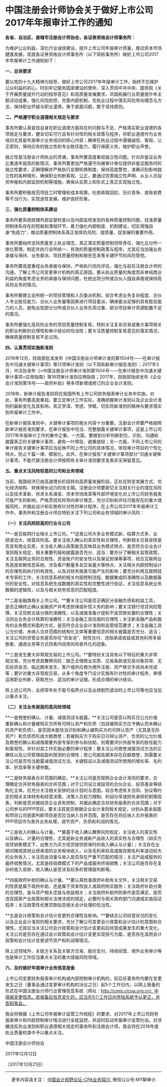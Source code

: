﻿中国注册会计师协会关于做好上市公司2017年年报审计工作的通知
===============================

**各省、自治区、直辖市注册会计师协会，各证券资格会计师事务所：**

为维护公众利益，深化行业诚信建设，提升上市公司年报审计质量，推动资本市场健康发展，现就各证券资格会计师事务所（以下简称事务所）做好上市公司2017年年报审计工作通知如下：

**一、总体要求**

要以党的十九大精神为指导，做好上市公司2017年年报审计工作，始终不忘维护公众利益的初心，时刻牢记服务国家建设的使命，深入贯彻中共中央、国务院《关于开展质量提升行动的指导意见》和高质量发展要求，巩固拓展行业质量提升年主题活动成果，强化风险防控，完善内部机制，在执业过程中落实风险导向理念与方法，保持职业怀疑与职业谨慎，勇于直面问题，敢于坚持原则。

**二、严格遵守职业道德相关规定与要求**

事务所要认真查找自身在职业道德方面存在的问题与不足，严格落实职业道德的各项规定与要求，健全切实可行且有针对性的相关政策与程序，将职业道德作为业务培训尤其是年报审计业务培训的核心内容；确保在执业过程中遵循诚信、客观、公正原则，保持应有的独立性和专业胜任能力，履行保密义务，维护职业声誉。

独立性是注册会计师执业的灵魂，事务所要高度重视独立性问题。针对非鉴证业务比重逐年提高的新情况，事务所要更加严格遵守向被审计单位提供非鉴证服务时的独立性要求，正确理解并严格执行定期轮换制度，保持高度警觉，准确识别影响独立性的各种情形，确保职业判断客观、公正，要通过完善独立性声明、从业人员投资申报和内部监控机制等措施，确保从实质上和形式上真正实现独立性。

事务所要积极规范项目工时管理和成本核算，杜绝索取回扣、压价竞争、或有收费等不当行为，实现良性发展，维护良好形象。

**三、强化质量控制体系建设**

事务所要系统梳理外部监督检查以及内部监控发现的各种质量控制问题，找准质量控制体系存在的短板和薄弱环节，着力强化内部制度、机制建设，切实增强自身“免疫力”，推动质量控制体系真正发挥防风险、提质量、促发展的重要作用。

事务所要始终坚持质量至上执业理念，真正落实质量控制领导责任，强化总分所一体化管理，制定并执行全所统一、有效的质量控制政策与程序，尤其应当加强业务承接与保持、业务委派、项目质量控制和报告签发等关键环节的风险管控。

事务所要高度重视业务承接与保持，严格执行风险评估，强化与前任注册会计师的沟通，了解上市公司变更审计机构的真正原因。要从执业质量的角度而非单纯商业利益的角度考虑业务的承接与保持问题，杜绝出现分所或合伙人擅自承接或保持高风险业务的情况。

事务所要建立全所统一的项目管理和人员委派机制，综合考虑业务复杂程度、合伙人专业胜任能力、合伙人业务量等因素进行项目委派，确保委派足够的具有胜任能力的人员，避免出现部分分所或合伙人业务负荷过重、部分项目审计资源配置不足的情况。

事务所要强化高风险业务的项目质量控制复核，特别关注复杂交易或重大事项相关的职业判断的合理性和审计结论的恰当性；要关注质量控制复核意见的落实情况，确保质量控制复核不走过场。

**四、认真贯彻实施新准则**

2016年12月，财政部批准发布《中国注册会计师审计准则第1504号——在审计报告中沟通关键审计事项》等12项审计准则（以下简称新审计报告准则）；2017年3月，中注协发布《<中国注册会计师审计准则第1504号——在审计报告中沟通关键审计事项\>应用指南》等16项审计准则应用指南；2017年，财政部陆续发布《企业会计准则第16号——政府补助》等多项新增或修订的企业会计准则。

2018年，新审计报告准则将在我国所有上市公司财务报表审计业务中实施，对此，事务所要高度重视。要立足审计工作实际，准确把握审计准则以及企业会计准则的最新变化及其影响，真正学深、学透、学精，切实将新准则的精神与要求落实到年报审计工作中。

在新审计报告准则中，关键审计事项的相关内容十分重要。注册会计师要严格按照新审计报告准则要求，在审计报告中恰当、完整披露关键审计事项，这是上市公司2017年年报审计工作的重中之重。一方面，要做到分析判断到位，识别、沟通和披露真正的关键审计事项，避免一叶障目、避重就轻；另一方面，不同上市公司的审计报告关键审计事项应当反映不同上市公司的具体情况，体现审计项目的个性化特点，防止千篇一律、模板化。此外，在审计报告“关键审计事项部分”沟通关键审计事项，不能代替注册会计师按照有关审计准则要求发表非无保留意见。

**五、重点关注风险较高的公司和业务领域**

当前，我国经济已由高速增长阶段转向高质量发展阶段，正处在转变发展方式、优化经济结构、转换增长动力的攻关期。注册会计师要密切关注相关行业的潜在风险以及技术革新、供求关系演变、资本市场改革等外部环境变化对上市公司财务报表可能产生的影响，严格贯彻风险导向审计理念，充分识别和评估可能存在的重大错报风险，并据此设计和实施有针对性的审计程序。在上市公司2017年年报审计工作中，事务所和注册会计师应特别关注下列公司和业务领域的审计风险：

**（一）关注风险较高的行业与公司**

**一是互联网行业相关上市公司。**这类公司大多业务模式新、结算方式多、业绩波动大、经营风险高。要关注收入确认的真实性和合理性，判断相关交易安排是否具有商业实质，关注收入确认政策能否反映其业务模式特点，是否符合企业会计准则相关规定，相关重要列报和披露是否充分、适当；要充分了解相关监管政策，关注互联网业务的合规性、资金账户的安全性以及保证担保等事项，结合互联网业务高度依赖信息系统、涉及客户数量多且交易量大等特点，关注相关内部控制设计的合理性和执行的有效性，以及对财务报表可能产生的影响；要充分利用互联网技术专家的工作，关注信息系统的相关内部控制流程、数据集成的准确性以及数据备份的安全性，对信息系统生成数据的真实性和完整性进行验证，关注信息系统业务数据的逻辑性，以及与相关财务信息的匹配程度。

**二是金融类相关上市公司。**要关注公司是否正确区分金融负债和权益工具，是否正确终止确认金融资产并考虑担保或补偿义务的影响；要关注银行信贷风险管理，关注贷款五级分类的准确性，以及减值准备计提和不良贷款处置的合理性；关注同业业务会计核算的准确性；关注金融工具估值的合理性；关注新金融产品和服务的业务模式和盈利方式，是否符合企业会计准则和监管规范要求；关注金融工具公允价值、未纳入合并范围的结构化主体等重要信息的相关披露是否充分、适当；关注公司的资管业务是否存在“资金池”、刚性兑付、违规承诺收益或其他利用多层嵌套、通道业务等方式将表内信用风险表外化的迹象。

**三是发生重大非常规交易的上市公司。**要特别关注具有以下特征的重大非常规交易，充分考虑其舞弊风险：缺乏合理商业实质、交易条款或交易对象异常、无实际资金流、临近期末发生、客户或供应商为境外注册、资产移交手续尚未完成等；要针对重大非常规交易，从多个角度专门设计实施有针对性的审计程序，审慎运用职业判断，获取充分、适当的审计证据，形成合理的审计结论。

除上述公司外，业绩常年处于盈亏临界点以及业绩剧烈波动的上市公司等也应当加以重点关注。

**（二）关注业务层面的高风险领域**

**一是商誉的确认、计量、减值测试与披露。**关注公司是否以购买日公允价值重新确认和计量被购买方所有可辨认资产和负债（包括被购买方应予确认而未确认的资产和负债），是否因未能恰当识别和确认被购买方的可辨认资产（尤其是无形资产）和负债而形成大额商誉；若被购买方于购买日可辨认资产、负债的公允价值及商誉的确认和减值需要外部专家的参与和协助，则需要评价外部专家的胜任能力和客观性，并针对其工作实施必要的审计程序；要关注公司商誉减值测试方法的正确性以及公司管理层盈利预测的合理性；若公司报告期末存在巨额商誉，则需要关注公司是否恰当披露减值测试方法、关键假设以及减值测试所使用的增长率、毛利率、折现率等关键参数。

**二是财务报表合并范围的确定。**关注公司是否按照企业会计准则的要求，合理确定合并财务报表的合并范围；对于公司设立或投资的合伙企业、投资基金等结构化主体，应充分关注相关安排的设计目的与意图，综合考虑有关合同、协议等约定的相关主体财务和经营决策、决策人员权力限制、利润分享或损失承担机制等因素，判断是否对被投资企业具有控制，并据此确定合并财务报表的合并范围；对于公司参与的PPP项目，要关注其是否根据企业会计准则相关规定，分别从基金层面和项目公司层面判断项目是否应当纳入合并范围，是否存在将应纳入合并报表的PPP项目作为表外业务处理，调节资产、负债和利润的情况。

**三是收入的确认与计量。**要基于收入确认舞弊风险假定，关注收入的真实性以及确认、计量的合理性，尤其是新业务或新产品收入的真实性与合理性（如买方信贷销售模式下，出售方为买方信贷提供担保时的收入确认与计量）；关注存在业绩对赌或其他业绩承诺的业务板块收入，以及毛利率较高或报告期毛利率波动较大的业务收入；关注现金流量与收入是否存在严重不匹配的情况；关注产品或服务的最终销售情况，尤其是经销商模式下的产品或服务终端销售；关注公司是否存在复杂的收入安排，收入确认是否涉及较多的管理层判断等。

**四是政府补助的确认与计量。**要认真检查政府补助有关文件，关注相关交易的性质是属于政府补助，还是属于资本性投入或政府购买服务；关注政府补助分类的合理性，是与资产相关还是与收益相关；关注政府补助所附条件是否满足，是否违背国家产业政策和相关法律法规的规定，必要时与相关政府部门沟通或实施函证程序；关注政策性优惠贷款贴息相关会计处理的恰当性。

**五是会计政策和会计估计变更的合理性及影响。**要结合公司经营状况的变化以及企业会计准则的相关要求，充分了解公司变更会计政策和会计估计的意图和合理性，尤其应当关注公司会计政策和会计估计变更前后经营成果发生的重大变化，关注公司是否存在通过会计政策和会计估计变更实现扭亏为盈，是否存在滥用会计政策和会计估计变更调节资产和利润等情况。

除上述领域外，关联方关系及关联方交易、股份支付、持续经营、境外业务审计等也是审计工作应当重点关注的重大错报风险领域。

**六、及时做好年报审计业务信息报备**

上市公司变更财务报表审计机构或内部控制审计机构的，前后任事务所均要在变更发生之日（董事会通过变更审计机构的决议之日）起5个工作日内，以网上报备的形式在中国注册会计师行业管理信息系统（网址：http://cmis.cicpa.org.cn）中填报变更信息。若报备后信息变化的，应当在5个工作日内登陆系统予以更正，并告知我会。

我会将根据《上市公司年报审计监管工作规程》的要求，对2017年上市公司财务报表审计和内部控制审计情况进行全程监控，并适时启动年报审计监管约谈。对涉嫌违反执业准则和职业道德相关规定的事务所和注册会计师，我会将在2018年度执业质量检查中予以重点关注。

中国注册会计师协会

2017年12月12日

（2017年12月21日）

* * *

     更多内容请关注： [中国会计视野论坛-CPA业务探讨.](https://bbs.esnai.com/thread-5354530-1-3.html) 微信公众号:MY聊审计.